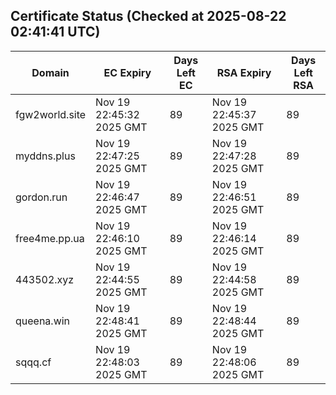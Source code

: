 ## Certificate Status (Checked at 2025-08-22 02:41:41 UTC)
| Domain | EC Expiry | Days Left EC | RSA Expiry | Days Left RSA |
|--------|-----------|-------------|------------|--------------|
| fgw2world.site | Nov 19 22:45:32 2025 GMT | 89 | Nov 19 22:45:37 2025 GMT | 89 |
| myddns.plus | Nov 19 22:47:25 2025 GMT | 89 | Nov 19 22:47:28 2025 GMT | 89 |
| gordon.run | Nov 19 22:46:47 2025 GMT | 89 | Nov 19 22:46:51 2025 GMT | 89 |
| free4me.pp.ua | Nov 19 22:46:10 2025 GMT | 89 | Nov 19 22:46:14 2025 GMT | 89 |
| 443502.xyz | Nov 19 22:44:55 2025 GMT | 89 | Nov 19 22:44:58 2025 GMT | 89 |
| queena.win | Nov 19 22:48:41 2025 GMT | 89 | Nov 19 22:48:44 2025 GMT | 89 |
| sqqq.cf | Nov 19 22:48:03 2025 GMT | 89 | Nov 19 22:48:06 2025 GMT | 89 |
